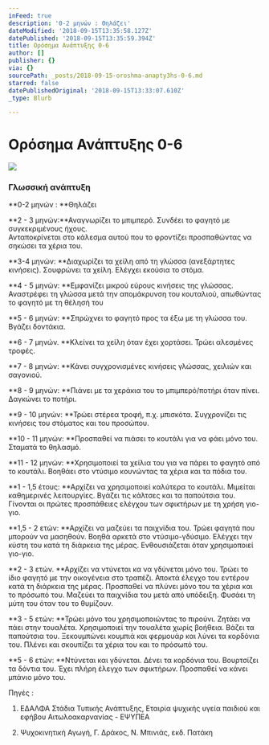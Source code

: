 ```yaml
---
inFeed: true
description: '0-2 μηνών : Θηλάζει'
dateModified: '2018-09-15T13:35:58.127Z'
datePublished: '2018-09-15T13:35:59.394Z'
title: Ορόσημα Ανάπτυξης 0-6
author: []
publisher: {}
via: {}
sourcePath: _posts/2018-09-15-oroshma-anapty3hs-0-6.md
starred: false
datePublishedOriginal: '2018-09-15T13:33:07.610Z'
_type: Blurb

---
```

# Ορόσημα Ανάπτυξης 0-6
![](https://the-grid-user-content.s3-us-west-2.amazonaws.com/84d12ad2-33f9-47f3-9469-0365eb734470.jpg)

### Γ**λωσσική ανάπτυξη**

**0-2 μηνών : **Θηλάζει

**2 - 3 μηνών:**Αναγνωρίζει το μπιμπερό. Συνδέει το φαγητό με συγκεκριμένους ήχους.  
Ανταποκρίνεται στο κάλεσμα αυτού που το φροντίζει προσπαθώντας να σηκώσει τα χέρια του.

**3-4 μηνών: **Διαχωρίζει τα χείλη από τη γλώσσα (ανεξάρτητες κινήσεις). Σουφρώνει τα χείλη. Ελέγχει εκούσια το στόμα.

**4 - 5 μηνών: **Εμφανίζει μικρού εύρους κινήσεις της γλώσσας. Αναστρέφει τη γλώσσα μετά την απομάκρυνση του κουταλιού, απωθώντας το φαγητό με τη θέλησή του

**5 - 6 μηνών: **Σπρώχνει το φαγητό προς τα έξω με τη γλώσσα του. Βγάζει δοντάκια.

**6 - 7 μηνών. **Κλείνει τα χείλη όταν έχει χορτάσει. Τρώει αλεσμένες τροφές.

**7 - 8 μηνών: **Κάνει συγχρονισμένες κινήσεις γλώσσας, χειλιών και σαγονιού.

**8 - 9 μηνών: **Πιάνει με τα χεράκια του το μπιμπερό/ποτήρι όταν πίνει. Δαγκώνει το ποτήρι.

**9 - 10 μηνών: **Τρώει στέρεα τροφή, π.χ. μπισκότα. Συγχρονίζει τις κινήσεις του στόματος και του προσώπου.

**10 - 11 μηνών: **Προσπαθεί να πιάσει το κουτάλι για να φάει μόνο του. Σταματά το θηλασμό.

**11 - 12 μηνών: **Χρησιμοποιεί τα χείλια του για να πάρει το φαγητό από το κουτάλι. Βοηθάει στο ντύσιμο κουνώντας τα χέρια και τα πόδια του.

**1 - 1,5 έτους: **Αρχίζει να χρησιμοποιεί καλύτερα το κουτάλι. Μιμείται καθημερινές λειτουργίες. Βγάζει τις κάλτσες και τα παπούτσια του. Γίνονται οι πρώτες προσπάθειες ελέγχου των σφικτήρων με τη χρήση γιο-γιο.

**1,5 - 2 ετών: **Αρχίζει να μαζεύει τα παιχνίδια του. Τρώει φαγητά που μπορούν να μασηθούν. Βοηθά αρκετά στο ντύσιμο-γδύσιμο. Ελέγχει την κύστη του κατά τη διάρκεια της μέρας. Ενθουσιάζεται όταν χρησιμοποιεί γιο-γιο.

**2 - 3 ετών. **Αρχίζει να ντύνεται κα να γδύνεται μόνο του. Τρώει το ίδιο φαγητό με την οικογένεια στο τραπέζι. Αποκτά έλεγχο του εντέρου κατά τη διάρκεια της μέρας. Προσπαθεί να πλύνει μόνο του τα χέρια και το πρόσωπό του. Μαζεύει τα παιχνίδια του μετά από υπόδειξη. Φυσάει τη μύτη του όταν του το θυμίζουν.

**3 - 5 ετών: **Τρώει μόνο του χρησιμοποιώντας το πιρούνι. Ζητάει να πάει στην τουαλέτα. Χρησιμοποιεί την τουαλέτα χωρίς βοήθεια. Βάζει τα παπούτσια του. Ξεκουμπώνει κουμπιά και φερμουάρ και λύνει τα κορδόνια του. Πλένει και σκουπίζει τα χέρια του και το πρόσωπό του.

**5 - 6 ετών: **Ντύνεται και γδύνεται. Δένει τα κορδόνια του. Βουρτσίζει τα δόντια του. Έχει πλήρη έλεγχο των σφικτήρων. Προσπαθεί να κάνει μπάνιο μόνο του.

Πηγές :

1) ΕΔΑΛΦΑ Στάδια Τυπικής Ανάπτυξης, Εταιρία ψυχικής υγεία παιδιού και εφήβου Αιτωλοακαρνανίας - ΕΨΥΠΕΑ

2) Ψυχοκινητική Αγωγή, Γ. Δράκος, Ν. Μπινιάς, εκδ. Πατάκη